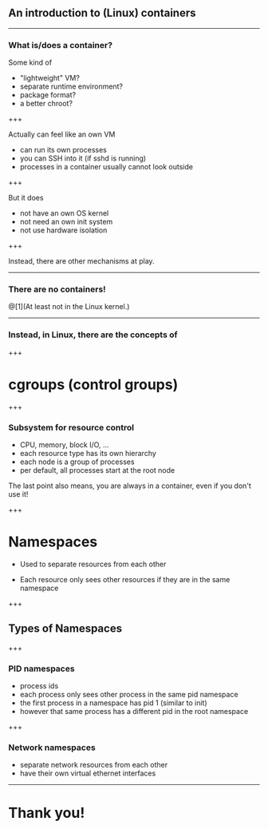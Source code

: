 ## An introduction to (Linux) containers

---

### What is/does a container?

Some kind of 

 - "lightweight" VM?
 - separate runtime environment?
 - package format?
 - a better chroot?

+++

Actually can feel like an own VM

 - can run its own processes
 - you can SSH into it (if sshd is running)
 - processes in a container usually cannot look outside

+++

But it does

 - not have an own OS kernel
 - not need an own init system
 - not use hardware isolation

+++

Instead, there are other mechanisms at play.

---




### There are no containers!

@[1](At least not in the Linux kernel.)

---

### Instead, in Linux, there are the concepts of 


+++
# cgroups (control groups)

+++
### Subsystem for resource control

 - CPU, memory, block I/O, ...
 - each resource type has its own hierarchy
 - each node is a group of processes
 - per default, all processes start at the root node

The last point also means, you are always in a container, even if you don't use it!

+++
# Namespaces

 - Used to separate resources from each other

 - Each resource only sees other resources if they are in the same namespace

+++

## Types of Namespaces

+++

### PID namespaces

 - process ids
 - each process only sees other process in the same pid namespace
 - the first process in a namespace has pid 1 (similar to init)
 - however that same process has a different pid in the root namespace

+++

### Network namespaces

 - separate network resources from each other
 - have their own virtual ethernet interfaces


---

# Thank you!
